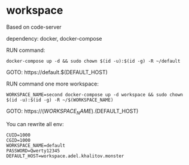 # workspace
Based on code-server

dependency: docker, docker-compose

RUN command: 

```
docker-compose up -d && sudo chown $(id -u):$(id -g) -R ~/default
```

GOTO: https://default.$(DEFAULT_HOST)

RUN command one more workspace: 

```
WORKSPACE_NAME=second docker-compose up -d workspace && sudo chown $(id -u):$(id -g) -R ~/$(WORKSPACE_NAME)
```

GOTO: https://$(WORKSPACE_NAME).$(DEFAULT_HOST)

You can rewrite all env:

```
CUID=1000
CGID=1000
WORKSPACE_NAME=default
PASSWORD=Qwerty12345
DEFAULT_HOST=workspace.adel.khalitov.monster
```
